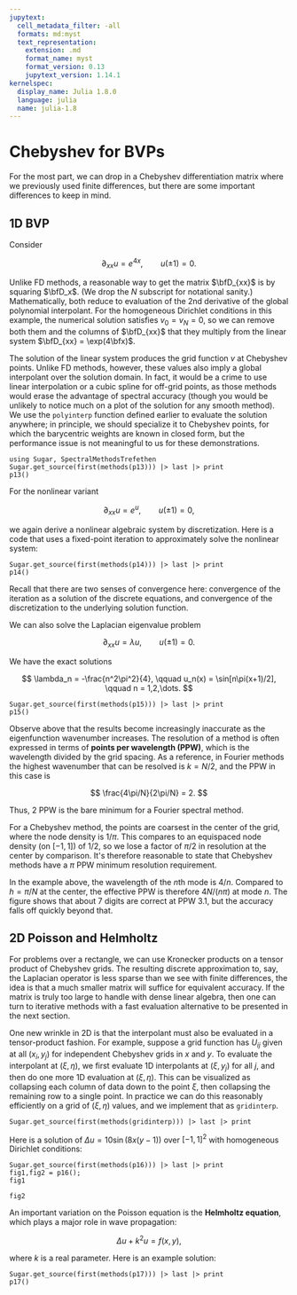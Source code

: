 ```yaml
---
jupytext:
  cell_metadata_filter: -all
  formats: md:myst
  text_representation:
    extension: .md
    format_name: myst
    format_version: 0.13
    jupytext_version: 1.14.1
kernelspec:
  display_name: Julia 1.8.0
  language: julia
  name: julia-1.8
---
```


# Chebyshev for BVPs

For the most part, we can drop in a Chebyshev differentiation matrix where we previously used finite differences, but there are some important differences to keep in mind.

## 1D BVP

Consider 

$$
\partial_{xx} u = e^{4x}, \qquad u(\pm 1) = 0. 
$$

Unlike FD methods, a reasonable way to get the matrix $\bfD_{xx}$ is by squaring $\bfD_x$. (We drop the $N$ subscript for notational sanity.) Mathematically, both reduce to evaluation of the 2nd derivative of the global polynomial interpolant. For the homogeneous Dirichlet conditions in this example, the numerical solution satisfies $v_0=v_N=0$, so we can remove both them and the columns of $\bfD_{xx}$ that they multiply from the linear system $\bfD_{xx} = \exp(4\bfx)$. 

The solution of the linear system produces the grid function $v$ at Chebyshev points. Unlike FD methods, however, these values also imply a global interpolant over the solution domain. In fact, it would be a crime to use linear interpolation or a cubic spline for off-grid points, as those methods would erase the advantage of spectral accuracy (though you would be unlikely to notice much on a plot of the solution for any smooth method). We use the `polyinterp` function defined earlier to evaluate the solution anywhere; in principle, we should specialize it to Chebyshev points, for which the barycentric weights are known in closed form, but the performance issue is not meaningful to us for these demonstrations.

```{code-cell} julia
using Sugar, SpectralMethodsTrefethen
Sugar.get_source(first(methods(p13))) |> last |> print
p13()
```

For the nonlinear variant 

$$
\partial_{xx} u = e^{u}, \qquad u(\pm 1) = 0, 
$$

we again derive a nonlinear algebraic system by discretization. Here is a code that uses a fixed-point iteration to approximately solve the nonlinear system:

```{code-cell} julia
Sugar.get_source(first(methods(p14))) |> last |> print
p14()
```

Recall that there are two senses of convergence here: convergence of the iteration as a solution of the discrete equations, and convergence of the discretization to the underlying solution function.

We can also solve the Laplacian eigenvalue problem 

$$
\partial_{xx} u = \lambda {u}, \qquad u(\pm 1) = 0.
$$

We have the exact solutions 

$$
\lambda_n = -\frac{n^2\pi^2}{4}, \qquad u_n(x) = \sin[n\pi(x+1)/2], \qquad n = 1,2,\dots. 
$$

```{code-cell} julia
Sugar.get_source(first(methods(p15))) |> last |> print
p15()
```

Observe above that the results become increasingly inaccurate as the eigenfunction wavenumber increases. The resolution of a method is often expressed in terms of **points per wavelength (PPW)**, which is the wavelength divided by the grid spacing. As a reference, in Fourier methods the highest wavenumber that can be resolved is $k=N/2$, and the PPW in this case is

$$
\frac{4\pi/N}{2\pi/N} = 2. 
$$

Thus, 2 PPW is the bare minimum for a Fourier spectral method. 

For a Chebyshev method, the points are coarsest in the center of the grid, where the node density is $1/\pi$. This compares to an equispaced node density (on $[-1,1]$) of $1/2$, so we lose a factor of $\pi/2$ in resolution at the center by comparison. It's therefore reasonable to state that Chebyshev methods have a $\pi$ PPW minimum resolution requirement.

In the example above, the wavelength of the $n$th mode is $4/n$. Compared to $h=\pi/N$ at the center, the effective PPW is therefore $4N/(n\pi)$ at mode $n$. The figure shows that about 7 digits are correct at PPW 3.1, but the accuracy falls off quickly beyond that.

## 2D Poisson and Helmholtz

For problems over a rectangle, we can use Kronecker products on a tensor product of Chebyshev grids. The resulting discrete approximation to, say, the Laplacian operator is less sparse than we see with finite differences, the idea is that a much smaller matrix will suffice for equivalent accuracy. If the matrix is truly too large to handle with dense linear algebra, then one can turn to iterative methods with a fast evaluation alternative to be presented in the next section.

One new wrinkle in 2D is that the interpolant must also be evaluated in a tensor-product fashion. For example, suppose a grid function has $U_{ij}$ given at all $(x_i,y_j)$ for independent Chebyshev grids in $x$ and $y$. To evaluate the interpolant at $(\xi,\eta)$, we first evaluate 1D interpolants at $(\xi,y_j)$ for all $j$, and then do one more 1D evaluation at $(\xi,\eta)$. This can be visualized as collapsing each column of data down to the point $\xi$, then collapsing the remaining row to a single point. In practice we can do this reasonably efficiently on a grid of $(\xi,\eta)$ values, and we implement that as `gridinterp`.

```{code-cell} julia
Sugar.get_source(first(methods(gridinterp))) |> last |> print
```

Here is a solution of $\Delta u = 10\sin(8x(y-1))$ over $[-1,1]^2$ with homogeneous Dirichlet conditions:

```{code-cell} julia
Sugar.get_source(first(methods(p16))) |> last |> print
fig1,fig2 = p16();
fig1
```

```{code-cell} julia
fig2
```

An important variation on the Poisson equation is the **Helmholtz equation**, which plays a major role in wave propagation:

$$
\Delta u + k^2 u = f(x,y),
$$

where $k$ is a real parameter. Here is an example solution:

```{code-cell} julia
Sugar.get_source(first(methods(p17))) |> last |> print
p17()
```
